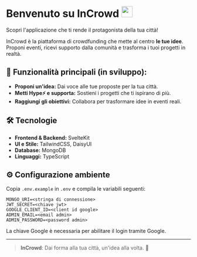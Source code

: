 # Benvenuto su InCrowd <img src="./static/logo.png" width="30">

Scopri l'applicazione che ti rende il protagonista della tua città!

InCrowd è la piattaforma di crowdfunding che mette al centro **le tue idee**. Proponi eventi, ricevi supporto dalla comunità e trasforma i tuoi progetti in realtà.

## 🚀 Funzionalità principali (in sviluppo):
- **Proponi un'idea:** Dai voce alle tue proposte per la tua città.
- **Metti Hype⚡️ e supporta:** Sostieni i progetti che ti ispirano di più.
- **Raggiungi gli obiettivi:** Collabora per trasformare idee in eventi reali.

## 🛠️ Tecnologie
- **Frontend & Backend:** SvelteKit
- **UI e Stile:** TailwindCSS, DaisyUI
- **Database:** MongoDB
- **Linguaggi:** TypeScript

## ⚙️ Configurazione ambiente
Copia `.env.example` in `.env` e compila le variabili seguenti:

```
MONGO_URI=<stringa di connessione>
JWT_SECRET=<chiave jwt>
GOOGLE_CLIENT_ID=<client id google>
ADMIN_EMAIL=<email admin>
ADMIN_PASSWORD=<password admin>
```

La chiave Google è necessaria per abilitare il login tramite Google.


---
> **InCrowd**: Dai forma alla tua città, un'idea alla volta. 🌟
